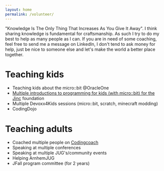 ```yaml
---
layout: home
permalink: /volunteer/
---
```


"Knowledge Is The Only Thing That Increases As You Give It Away".
I think sharing knowledge is fundamental for craftsmanship.
As such I try to do my best to help as many people as I can.
If you are in need of some coaching, feel free to send me a message on LinkedIn, I don't tend to ask money for help, just be nice to someone else and let's make the world a better place together.

# Teaching kids
* Teaching kids about the micro::bit @OracleOne <a href="https://www.forbes.com/sites/oracle/2019/10/01/cheap-but-powerful-the-tiny-microbit-computer-thrills-at-oracle-code-4-kids/?sh=2bd43a436866" target="_blank" class="fa-solid fa-book-open">
* Multiple introductions to programming for kids (with micro::bit) for the [Jinc](https://www.jinc.nl/jinc-english/) foundation
* Multiple Devoxx4Kids sessions (micro::bit, scratch, minecraft modding)
* CodingDojo

# Teaching adults
* Coached multiple people on <a href="https://mentors.codingcoach.io/u/639c88294474770664cbf315?name=Ties+van+de+Ven" title="codingcoach" alt="codingcoach" target="_blank">Codingcoach</a>
* Speaking at multiple conferences
* Speaking at multiple JUG's/community events 
* Helping ArnhemJUG
* JFall program committee (for 2 years)
